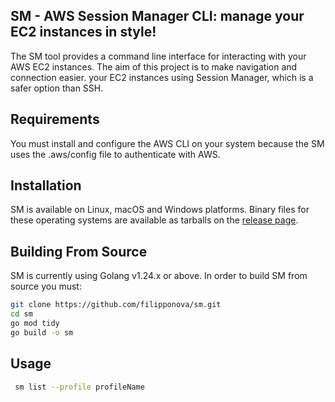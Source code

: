 ## SM - AWS Session Manager CLI: manage your EC2 instances in style!

The SM tool provides a command line interface for interacting with your AWS EC2 instances.
The aim of this project is to make navigation and connection easier.
your EC2 instances using Session Manager, which is a safer option than SSH.

## Requirements

You must install and configure the AWS CLI on your system because the SM uses the .aws/config file to authenticate with AWS.

## Installation

SM is available on Linux, macOS and Windows platforms.
Binary files for these operating systems are available as tarballs on the [release page](https://github.com/filipponova/sm/releases).

## Building From Source

 SM is currently using Golang v1.24.x or above.
 In order to build SM from source you must:

```bash
git clone https://github.com/filipponova/sm.git
cd sm
go mod tidy
go build -o sm
```

## Usage

```bash
 sm list --profile profileName
```
